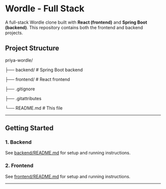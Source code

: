 # Wordle - Full Stack

A full-stack Wordle clone built with **React (frontend)** and **Spring Boot (backend)**.
This repository contains both the frontend and backend projects.

## Project Structure
priya-wordle/

├── backend/       # Spring Boot backend

├── frontend/      # React frontend

├── .gitignore

├── .gitattributes

└── README.md      # This file

---

## Getting Started

### 1. Backend
See [backend/README.md](backend/README.md) for setup and running instructions.

### 2. Frontend
See [frontend/README.md](frontend/README.md) for setup and running instructions.

---
